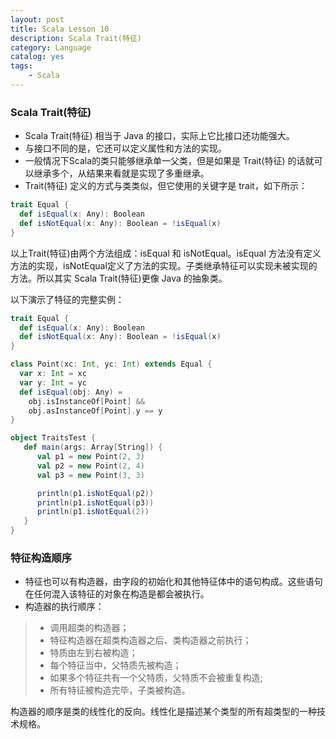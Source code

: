 ```yaml
---
layout: post
title: Scala Lesson 10
description: Scala Trait(特征)
category: Language
catalog: yes
tags:
    - Scala
---
```

### Scala Trait(特征)

* Scala Trait(特征) 相当于 Java 的接口，实际上它比接口还功能强大。
* 与接口不同的是，它还可以定义属性和方法的实现。
* 一般情况下Scala的类只能够继承单一父类，但是如果是 Trait(特征) 的话就可以继承多个，从结果来看就是实现了多重继承。
* Trait(特征) 定义的方式与类类似，但它使用的关键字是 trait，如下所示：

~~~scala
trait Equal {
  def isEqual(x: Any): Boolean
  def isNotEqual(x: Any): Boolean = !isEqual(x)
}
~~~

以上Trait(特征)由两个方法组成：isEqual 和 isNotEqual。isEqual 方法没有定义方法的实现，isNotEqual定义了方法的实现。子类继承特征可以实现未被实现的方法。所以其实 Scala Trait(特征)更像 Java 的抽象类。

以下演示了特征的完整实例：

~~~scala
trait Equal {
  def isEqual(x: Any): Boolean
  def isNotEqual(x: Any): Boolean = !isEqual(x)
}

class Point(xc: Int, yc: Int) extends Equal {
  var x: Int = xc
  var y: Int = yc
  def isEqual(obj: Any) =
    obj.isInstanceOf[Point] &&
    obj.asInstanceOf[Point].y == y
}

object TraitsTest {
   def main(args: Array[String]) {
      val p1 = new Point(2, 3)
      val p2 = new Point(2, 4)
      val p3 = new Point(3, 3)

      println(p1.isNotEqual(p2))
      println(p1.isNotEqual(p3))
      println(p1.isNotEqual(2))
   }
}
~~~

### 特征构造顺序

* 特征也可以有构造器，由字段的初始化和其他特征体中的语句构成。这些语句在任何混入该特征的对象在构造是都会被执行。
* 构造器的执行顺序：

>* 调用超类的构造器；
>* 特征构造器在超类构造器之后、类构造器之前执行；
>* 特质由左到右被构造；
>* 每个特征当中，父特质先被构造；
>* 如果多个特征共有一个父特质，父特质不会被重复构造;
>* 所有特征被构造完毕，子类被构造。

构造器的顺序是类的线性化的反向。线性化是描述某个类型的所有超类型的一种技术规格。
